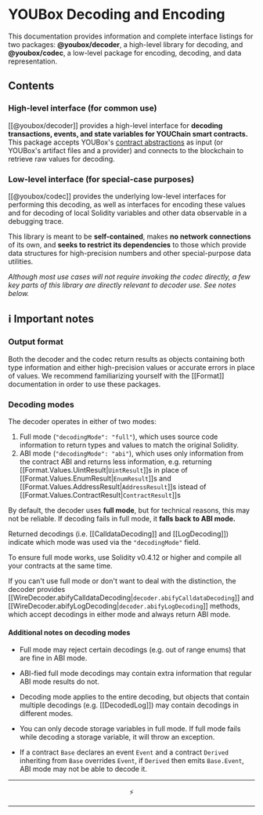 # YOUBox Decoding and Encoding

This documentation provides information and complete interface listings for
two packages: **@youbox/decoder**, a high-level library for decoding, and
**@youbox/codec**, a low-level package for encoding, decoding, and data
representation.


## Contents

### High-level interface (for common use)

[[@youbox/decoder]] provides a high-level interface for **decoding
transactions, events, and state variables for YOUChain smart contracts.**
This package accepts YOUBox's
[contract abstractions](https://www.trufflesuite.com/docs/truffle/reference/contract-abstractions)
as input (or YOUBox's artifact files and a provider) and connects to the
blockchain to retrieve raw values for decoding.

### Low-level interface (for special-case purposes)

[[@youbox/codec]] provides the underlying low-level interfaces for performing
this decoding, as well as interfaces for encoding these values and for
decoding of local Solidity variables and other
data observable in a debugging trace.

This library is meant to be **self-contained**, makes **no network connections** of its
own, and **seeks to restrict its dependencies** to those which provide data
structures for high-precision numbers and other special-purpose data utilities.

_Although most use cases will not require invoking the codec directly, a
few key parts of this library are directly relevant to decoder use. See
notes below._

## ℹ️ Important notes

### Output format

Both the decoder and the codec return results as objects containing both type
information and either high-precision values or accurate errors in place of
values. We recommend familiarizing yourself with the [[Format]] documentation
in order to use these packages.

### Decoding modes

The decoder operates in either of two modes:
  1. Full mode (`"decodingMode": "full"`), which uses source code information
     to return types and values to match the original Solidity.
  2. ABI mode (`"decodingMode": "abi"`), which uses only information from the
     contract ABI and returns less information, e.g. returning
     [[Format.Values.UintResult|`UintResult`]]s in place of
     [[Format.Values.EnumResult|`EnumResult`]]s
     and [[Format.Values.AddressResult|`AddressResult`]]s istead of
     [[Format.Values.ContractResult|`ContractResult`]]s

By default, the decoder uses **full mode**, but for technical reasons, this may
not be reliable. If decoding fails in full mode, it **falls back to ABI mode.**

Returned decodings (i.e. [[CalldataDecoding]] and [[LogDecoding]]) indicate
which mode was used via the `"decodingMode"` field.

To ensure full mode works, use Solidity v0.4.12 or higher and compile all your
contracts at the same time.

If you can't use full mode or don't want to deal with the distinction,
the decoder provides
[[WireDecoder.abifyCalldataDecoding|`decoder.abifyCalldataDecoding`]]
and [[WireDecoder.abifyLogDecoding|`decoder.abifyLogDecoding`]] methods,
which accept decodings in either mode and always return ABI mode.

#### Additional notes on decoding modes

- Full mode may reject certain decodings (e.g. out of range enums) that are
  fine in ABI mode.

- ABI-fied full mode decodings may contain extra information that regular ABI
  mode results do not.

- Decoding mode applies to the entire decoding, but objects that contain
  multiple decodings (e.g. [[DecodedLog]]) may contain decodings in different
  modes.

- You can only decode storage variables in full mode. If full mode fails
  while decoding a storage variable, it will throw an exception.

- If a contract `Base` declares an event `Event` and a contract `Derived`
  inheriting from `Base` overrides `Event`, if `Derived` then emits
  `Base.Event`, ABI mode may not be able to decode it.

---

<p align="center">
⚡
</p>

---
